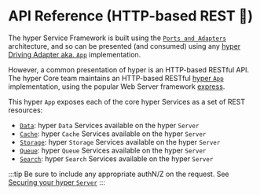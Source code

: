 # API Reference (HTTP-based REST 🛌)

The hyper Service Framework is built using the
[`Ports and Adapters`](/docs/concepts/clean-cloud-architecture) architecture, and so can be presented (and
consumed) using any [hyper Driving Adapter aka. `App`](/docs/build/custom-app) implementation.

However, a common presentation of hyper is an HTTP-based RESTful API. The hyper Core team maintains
an HTTP-based RESTful [hyper `App`](/docs/build/custom-app) implementation, using the popular Web
Server framework [express](https://expressjs.com/).

This hyper `App` exposes each of the core hyper Services as a set of REST resources:

- [`Data`](data): hyper `Data` Services available on the hyper `Server`
- [`Cache`](cache): hyper `Cache` Services available on the hyper `Server`
- [`Storage`](storage): hyper `Storage` Services available on the hyper `Server`
- [`Queue`](queue): hyper `Queue` Services available on the hyper `Server`
- [`Search`](search): hyper `Search` Services available on the hyper `Server`

:::tip
Be sure to include any appropriate authN/Z on the request. See [Securing your hyper `Server`](/docs/build/securing-hyper)
:::
